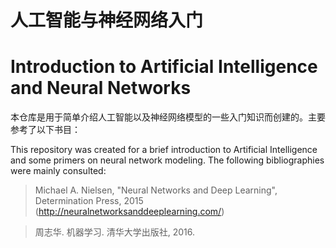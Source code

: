 # 人工智能与神经网络入门
# Introduction to Artificial Intelligence and Neural Networks

本仓库是用于简单介绍人工智能以及神经网络模型的一些入门知识而创建的。主要参考了以下书目：

This repository was created for a brief introduction to Artificial Intelligence and some primers on neural network modeling. The following bibliographies were mainly consulted:

> Michael A. Nielsen, "Neural Networks and Deep Learning", Determination Press, 2015
(http://neuralnetworksanddeeplearning.com/)
 
> 周志华. 机器学习. 清华大学出版社, 2016.
